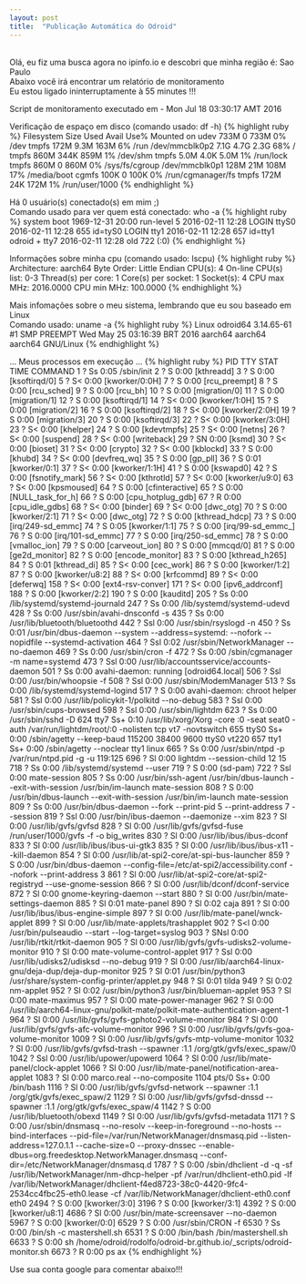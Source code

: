 ```yaml
---
layout: post
title:  "Publicação Automática do Odroid"
---
```

<br />
Olá, eu fiz uma busca agora no ipinfo.io e descobri que minha região é: Sao Paulo  <br />
Abaixo você irá encontrar um relatório de monitoramento <br />
Eu estou ligado ininterruptamente à 55 minutes !!!

Script de monitoramento executado em - Mon Jul 18 03:30:17 AMT 2016 <br />

Verificação de espaço em disco (comando usado: df -h)
{% highlight ruby %}
Filesystem      Size  Used Avail Use% Mounted on
udev            733M     0  733M   0% /dev
tmpfs           172M  9.3M  163M   6% /run
/dev/mmcblk0p2  7.1G  4.7G  2.3G  68% /
tmpfs           860M  344K  859M   1% /dev/shm
tmpfs           5.0M  4.0K  5.0M   1% /run/lock
tmpfs           860M     0  860M   0% /sys/fs/cgroup
/dev/mmcblk0p1  128M   21M  108M  17% /media/boot
cgmfs           100K     0  100K   0% /run/cgmanager/fs
tmpfs           172M   24K  172M   1% /run/user/1000
{% endhighlight %}

Há 0 usuário(s) conectado(s) em mim ;) <br />
Comando usado para ver quem está conectado: who -a
{% highlight ruby %}
           system boot  1969-12-31 20:00
           run-level 5  2016-02-11 12:28
LOGIN      ttyS0        2016-02-11 12:28               655 id=tyS0
LOGIN      tty1         2016-02-11 12:28               657 id=tty1
odroid   + tty7         2016-02-11 12:28  old          722 (:0)
{% endhighlight %}

Informações sobre minha cpu (comando usado: lscpu)
{% highlight ruby %}
Architecture:          aarch64
Byte Order:            Little Endian
CPU(s):                4
On-line CPU(s) list:   0-3
Thread(s) per core:    1
Core(s) per socket:    1
Socket(s):             4
CPU max MHz:           2016.0000
CPU min MHz:           100.0000
{% endhighlight %}

Mais infomações sobre o meu sistema, lembrando que eu sou baseado em Linux <br />
Comando usado: uname -a
{% highlight ruby %}
Linux odroid64 3.14.65-61 #1 SMP PREEMPT Wed May 25 03:16:39 BRT 2016 aarch64 aarch64 aarch64 GNU/Linux
{% endhighlight %}

... Meus processos em execução ...
{% highlight ruby %}
  PID TTY      STAT   TIME COMMAND
    1 ?        Ss     0:05 /sbin/init
    2 ?        S      0:00 [kthreadd]
    3 ?        S      0:00 [ksoftirqd/0]
    5 ?        S<     0:00 [kworker/0:0H]
    7 ?        S      0:00 [rcu_preempt]
    8 ?        S      0:00 [rcu_sched]
    9 ?        S      0:00 [rcu_bh]
   10 ?        S      0:00 [migration/0]
   11 ?        S      0:00 [migration/1]
   12 ?        S      0:00 [ksoftirqd/1]
   14 ?        S<     0:00 [kworker/1:0H]
   15 ?        S      0:00 [migration/2]
   16 ?        S      0:00 [ksoftirqd/2]
   18 ?        S<     0:00 [kworker/2:0H]
   19 ?        S      0:00 [migration/3]
   20 ?        S      0:00 [ksoftirqd/3]
   22 ?        S<     0:00 [kworker/3:0H]
   23 ?        S<     0:00 [khelper]
   24 ?        S      0:00 [kdevtmpfs]
   25 ?        S<     0:00 [netns]
   26 ?        S<     0:00 [suspend]
   28 ?        S<     0:00 [writeback]
   29 ?        SN     0:00 [ksmd]
   30 ?        S<     0:00 [bioset]
   31 ?        S<     0:00 [crypto]
   32 ?        S<     0:00 [kblockd]
   33 ?        S      0:00 [khubd]
   34 ?        S<     0:00 [devfreq_wq]
   35 ?        S      0:00 [gp_pll]
   36 ?        S      0:01 [kworker/0:1]
   37 ?        S<     0:00 [kworker/1:1H]
   41 ?        S      0:00 [kswapd0]
   42 ?        S      0:00 [fsnotify_mark]
   56 ?        S<     0:00 [kthrotld]
   57 ?        S<     0:00 [kworker/u9:0]
   63 ?        S<     0:00 [kpsmoused]
   64 ?        S      0:00 [cfinteractive]
   65 ?        S      0:00 [NULL_task_for_h]
   66 ?        S      0:00 [cpu_hotplug_gdb]
   67 ?        R      0:00 [cpu_idle_gdbs]
   68 ?        S<     0:00 [binder]
   69 ?        S<     0:00 [dwc_otg]
   70 ?        S      0:00 [kworker/2:1]
   71 ?        S<     0:00 [dwc_otg]
   72 ?        S      0:00 [kthread_hdcp]
   73 ?        S      0:00 [irq/249-sd_emmc]
   74 ?        S      0:05 [kworker/1:1]
   75 ?        S      0:00 [irq/99-sd_emmc_]
   76 ?        S      0:00 [irq/101-sd_emmc]
   77 ?        S      0:00 [irq/250-sd_emmc]
   78 ?        S      0:00 [vmalloc_ion]
   79 ?        S      0:00 [carveout_ion]
   80 ?        S      0:00 [mmcqd/0]
   81 ?        S      0:00 [ge2d_monitor]
   82 ?        S      0:00 [encode_monitor]
   83 ?        S      0:00 [kthread_h265]
   84 ?        S      0:01 [kthread_di]
   85 ?        S<     0:00 [cec_work]
   86 ?        S      0:00 [kworker/1:2]
   87 ?        S      0:00 [kworker/u8:2]
   88 ?        S<     0:00 [krfcommd]
   89 ?        S<     0:00 [deferwq]
  158 ?        S<     0:00 [ext4-rsv-conver]
  171 ?        S<     0:00 [ipv6_addrconf]
  188 ?        S      0:00 [kworker/2:2]
  190 ?        S      0:00 [kauditd]
  205 ?        Ss     0:00 /lib/systemd/systemd-journald
  247 ?        Ss     0:00 /lib/systemd/systemd-udevd
  428 ?        Ss     0:00 /usr/sbin/avahi-dnsconfd -s
  435 ?        Ss     0:00 /usr/lib/bluetooth/bluetoothd
  442 ?        Ssl    0:00 /usr/sbin/rsyslogd -n
  450 ?        Ss     0:01 /usr/bin/dbus-daemon --system --address=systemd: --nofork --nopidfile --systemd-activation
  464 ?        Ssl    0:02 /usr/sbin/NetworkManager --no-daemon
  469 ?        Ss     0:00 /usr/sbin/cron -f
  472 ?        Ss     0:00 /sbin/cgmanager -m name=systemd
  473 ?        Ssl    0:00 /usr/lib/accountsservice/accounts-daemon
  501 ?        Ss     0:00 avahi-daemon: running [odroid64.local]
  506 ?        Ssl    0:00 /usr/bin/whoopsie -f
  508 ?        Ssl    0:00 /usr/sbin/ModemManager
  513 ?        Ss     0:00 /lib/systemd/systemd-logind
  517 ?        S      0:00 avahi-daemon: chroot helper
  581 ?        Ssl    0:00 /usr/lib/policykit-1/polkitd --no-debug
  583 ?        Ssl    0:00 /usr/sbin/cups-browsed
  598 ?        Ssl    0:00 /usr/sbin/lightdm
  623 ?        Ss     0:00 /usr/sbin/sshd -D
  624 tty7     Ss+    0:10 /usr/lib/xorg/Xorg -core :0 -seat seat0 -auth /var/run/lightdm/root/:0 -nolisten tcp vt7 -novtswitch
  655 ttyS0    Ss+    0:00 /sbin/agetty --keep-baud 115200 38400 9600 ttyS0 vt220
  657 tty1     Ss+    0:00 /sbin/agetty --noclear tty1 linux
  665 ?        Ss     0:00 /usr/sbin/ntpd -p /var/run/ntpd.pid -g -u 119:125
  696 ?        Sl     0:00 lightdm --session-child 12 15
  718 ?        Ss     0:00 /lib/systemd/systemd --user
  719 ?        S      0:00 (sd-pam)
  722 ?        Ssl    0:00 mate-session
  805 ?        Ss     0:00 /usr/bin/ssh-agent /usr/bin/dbus-launch --exit-with-session /usr/bin/im-launch mate-session
  808 ?        S      0:00 /usr/bin/dbus-launch --exit-with-session /usr/bin/im-launch mate-session
  809 ?        Ss     0:00 /usr/bin/dbus-daemon --fork --print-pid 5 --print-address 7 --session
  819 ?        Ssl    0:00 /usr/bin/ibus-daemon --daemonize --xim
  823 ?        Sl     0:00 /usr/lib/gvfs/gvfsd
  828 ?        Sl     0:00 /usr/lib/gvfs/gvfsd-fuse /run/user/1000/gvfs -f -o big_writes
  830 ?        Sl     0:00 /usr/lib/ibus/ibus-dconf
  833 ?        Sl     0:00 /usr/lib/ibus/ibus-ui-gtk3
  835 ?        Sl     0:00 /usr/lib/ibus/ibus-x11 --kill-daemon
  854 ?        Sl     0:00 /usr/lib/at-spi2-core/at-spi-bus-launcher
  859 ?        S      0:00 /usr/bin/dbus-daemon --config-file=/etc/at-spi2/accessibility.conf --nofork --print-address 3
  861 ?        Sl     0:00 /usr/lib/at-spi2-core/at-spi2-registryd --use-gnome-session
  866 ?        Sl     0:00 /usr/lib/dconf/dconf-service
  872 ?        Sl     0:00 gnome-keyring-daemon --start
  880 ?        Sl     0:00 /usr/bin/mate-settings-daemon
  885 ?        Sl     0:01 mate-panel
  890 ?        Sl     0:02 caja
  891 ?        Sl     0:00 /usr/lib/ibus/ibus-engine-simple
  897 ?        Sl     0:00 /usr/lib/mate-panel/wnck-applet
  899 ?        Sl     0:00 /usr/lib/mate-applets/trashapplet
  902 ?        S<l    0:00 /usr/bin/pulseaudio --start --log-target=syslog
  903 ?        SNsl   0:00 /usr/lib/rtkit/rtkit-daemon
  905 ?        Sl     0:00 /usr/lib/gvfs/gvfs-udisks2-volume-monitor
  910 ?        Sl     0:00 mate-volume-control-applet
  917 ?        Ssl    0:00 /usr/lib/udisks2/udisksd --no-debug
  919 ?        Sl     0:00 /usr/lib/aarch64-linux-gnu/deja-dup/deja-dup-monitor
  925 ?        Sl     0:01 /usr/bin/python3 /usr/share/system-config-printer/applet.py
  948 ?        Sl     0:01 tilda
  949 ?        Sl     0:02 nm-applet
  952 ?        Sl     0:02 /usr/bin/python3 /usr/bin/blueman-applet
  953 ?        Sl     0:00 mate-maximus
  957 ?        Sl     0:00 mate-power-manager
  962 ?        Sl     0:00 /usr/lib/aarch64-linux-gnu/polkit-mate/polkit-mate-authentication-agent-1
  964 ?        Sl     0:00 /usr/lib/gvfs/gvfs-gphoto2-volume-monitor
  984 ?        Sl     0:00 /usr/lib/gvfs/gvfs-afc-volume-monitor
  996 ?        Sl     0:00 /usr/lib/gvfs/gvfs-goa-volume-monitor
 1009 ?        Sl     0:00 /usr/lib/gvfs/gvfs-mtp-volume-monitor
 1032 ?        Sl     0:00 /usr/lib/gvfs/gvfsd-trash --spawner :1.1 /org/gtk/gvfs/exec_spaw/0
 1042 ?        Ssl    0:00 /usr/lib/upower/upowerd
 1064 ?        Sl     0:00 /usr/lib/mate-panel/clock-applet
 1066 ?        Sl     0:00 /usr/lib/mate-panel/notification-area-applet
 1083 ?        Sl     0:00 marco.real --no-composite
 1104 pts/0    Ss+    0:00 /bin/bash
 1116 ?        Sl     0:00 /usr/lib/gvfs/gvfsd-network --spawner :1.1 /org/gtk/gvfs/exec_spaw/2
 1129 ?        Sl     0:00 /usr/lib/gvfs/gvfsd-dnssd --spawner :1.1 /org/gtk/gvfs/exec_spaw/4
 1142 ?        S      0:00 /usr/lib/bluetooth/obexd
 1149 ?        Sl     0:00 /usr/lib/gvfs/gvfsd-metadata
 1171 ?        S      0:00 /usr/sbin/dnsmasq --no-resolv --keep-in-foreground --no-hosts --bind-interfaces --pid-file=/var/run/NetworkManager/dnsmasq.pid --listen-address=127.0.1.1 --cache-size=0 --proxy-dnssec --enable-dbus=org.freedesktop.NetworkManager.dnsmasq --conf-dir=/etc/NetworkManager/dnsmasq.d
 1787 ?        S      0:00 /sbin/dhclient -d -q -sf /usr/lib/NetworkManager/nm-dhcp-helper -pf /var/run/dhclient-eth0.pid -lf /var/lib/NetworkManager/dhclient-f4ed8723-38c0-4420-9fc4-2534cc4fbc25-eth0.lease -cf /var/lib/NetworkManager/dhclient-eth0.conf eth0
 2494 ?        S      0:00 [kworker/3:0]
 3196 ?        S      0:00 [kworker/3:1]
 4392 ?        S      0:00 [kworker/u8:1]
 4686 ?        Sl     0:00 /usr/bin/mate-screensaver --no-daemon
 5967 ?        S      0:00 [kworker/0:0]
 6529 ?        S      0:00 /usr/sbin/CRON -f
 6530 ?        Ss     0:00 /bin/sh -c mastershell.sh
 6531 ?        S      0:00 /bin/bash /bin/mastershell.sh
 6633 ?        S      0:00 sh /home/odroid/rodolfo/odroid-br.github.io/_scripts/odroid-monitor.sh
 6673 ?        R      0:00 ps ax
{% endhighlight %}

Use sua conta google para comentar abaixo!!!
